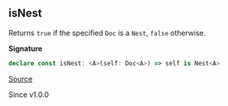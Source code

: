 ## isNest

Returns `true` if the specified `Doc` is a `Nest`, `false` otherwise.

**Signature**

```ts
declare const isNest: <A>(self: Doc<A>) => self is Nest<A>
```

[Source](https://github.com/Effect-TS/effect/tree/main/packages/printer/src/Doc.ts#L382)

Since v1.0.0